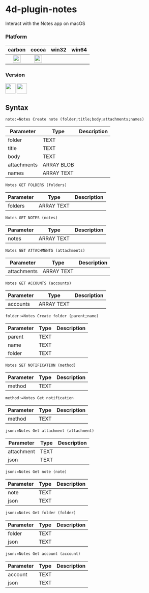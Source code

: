 # 4d-plugin-notes

Interact with the Notes app on macOS

### Platform

| carbon | cocoa | win32 | win64 |
|:------:|:-----:|:---------:|:---------:|
|<img src="https://cloud.githubusercontent.com/assets/1725068/22371562/1b091f0a-e4db-11e6-8458-8653954a7cce.png" width="24" height="24" />|<img src="https://cloud.githubusercontent.com/assets/1725068/22371562/1b091f0a-e4db-11e6-8458-8653954a7cce.png" width="24" height="24" />|||

### Version

<img src="https://cloud.githubusercontent.com/assets/1725068/18940649/21945000-8645-11e6-86ed-4a0f800e5a73.png" width="32" height="32" /> <img src="https://cloud.githubusercontent.com/assets/1725068/18940648/2192ddba-8645-11e6-864d-6d5692d55717.png" width="32" height="32" />

## Syntax

```
note:=Notes Create note (folder;title;body;attachments;names)
```

Parameter|Type|Description
------------|------------|----
folder|TEXT|
title|TEXT|
body|TEXT|
attachments|ARRAY BLOB|
names|ARRAY TEXT|

```
Notes GET FOLDERS (folders)
```

Parameter|Type|Description
------------|------------|----
folders|ARRAY TEXT|

```
Notes GET NOTES (notes)
```

Parameter|Type|Description
------------|------------|----
notes|ARRAY TEXT|

```
Notes GET ATTACHMENTS (attachments)
```

Parameter|Type|Description
------------|------------|----
attachments|ARRAY TEXT|

```
Notes GET ACCOUNTS (accounts)
```

Parameter|Type|Description
------------|------------|----
accounts|ARRAY TEXT|

```
folder:=Notes Create folder (parent;name)
```

Parameter|Type|Description
------------|------------|----
parent|TEXT|
name|TEXT|
folder|TEXT|

```
Notes SET NOTIFICATION (method)
```

Parameter|Type|Description
------------|------------|----
method|TEXT|

```
method:=Notes Get notification
```

Parameter|Type|Description
------------|------------|----
method|TEXT|

```
json:=Notes Get attachment (attachment)
```

Parameter|Type|Description
------------|------------|----
attachment|TEXT|
json|TEXT|

```
json:=Notes Get note (note)
```

Parameter|Type|Description
------------|------------|----
note|TEXT|
json|TEXT|

```
json:=Notes Get folder (folder)
```

Parameter|Type|Description
------------|------------|----
folder|TEXT|
json|TEXT|

```
json:=Notes Get account (account)
```

Parameter|Type|Description
------------|------------|----
account|TEXT|
json|TEXT|
